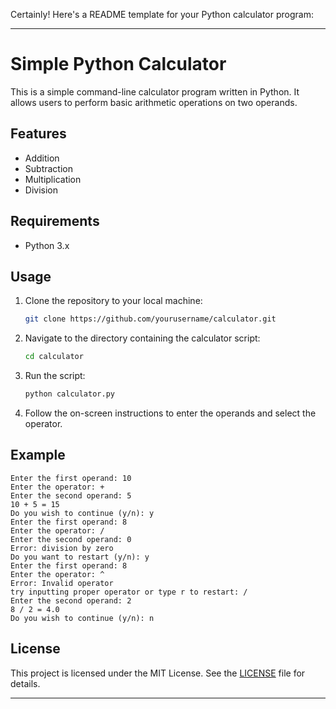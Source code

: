 Certainly! Here's a README template for your Python calculator program:

---

# Simple Python Calculator

This is a simple command-line calculator program written in Python. It allows users to perform basic arithmetic operations on two operands.

## Features

- Addition
- Subtraction
- Multiplication
- Division

## Requirements

- Python 3.x

## Usage

1. Clone the repository to your local machine:

    ```bash
    git clone https://github.com/yourusername/calculator.git
    ```

2. Navigate to the directory containing the calculator script:

    ```bash
    cd calculator
    ```

3. Run the script:

    ```bash
    python calculator.py
    ```

4. Follow the on-screen instructions to enter the operands and select the operator.

## Example

```plaintext
Enter the first operand: 10
Enter the operator: +
Enter the second operand: 5
10 + 5 = 15
Do you wish to continue (y/n): y
Enter the first operand: 8
Enter the operator: /
Enter the second operand: 0
Error: division by zero
Do you want to restart (y/n): y
Enter the first operand: 8
Enter the operator: ^
Error: Invalid operator
try inputting proper operator or type r to restart: /
Enter the second operand: 2
8 / 2 = 4.0
Do you wish to continue (y/n): n
```

## License

This project is licensed under the MIT License. See the [LICENSE](LICENSE) file for details.

---
